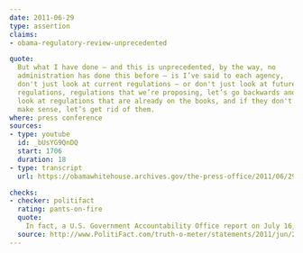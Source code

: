 ```yaml
---
date: 2011-06-29
type: assertion
claims:
- obama-regulatory-review-unprecedented

quote:
  But what I have done — and this is unprecedented, by the way, no
  administration has done this before — is I’ve said to each agency,
  don't just look at current regulations — or don't just look at future
  regulations, regulations that we’re proposing, let’s go backwards and
  look at regulations that are already on the books, and if they don't
  make sense, let’s get rid of them.
where: press conference
sources:
- type: youtube
  id: _bUsYG9QnDQ
  start: 1706
  duration: 18
- type: transcript
  url: https://obamawhitehouse.archives.gov/the-press-office/2011/06/29/press-conference-president

checks:
- checker: politifact
  rating: pants-on-fire
  quote:
    In fact, a U.S. Government Accountability Office report on July 16, 2007, states that, "Every president since President Carter has directed agencies to evaluate or reconsider existing regulations."
  source: http://www.PolitiFact.com/truth-o-meter/statements/2011/jun/29/barack-obama/obama-claims-his-regulatory-review-unprecedented/
---
```

